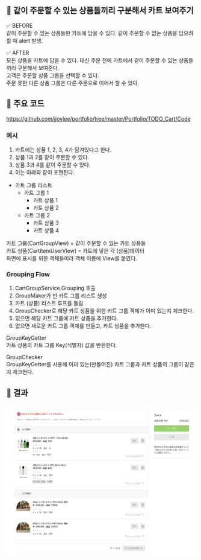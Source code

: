 <br>

## 📌 같이 주문할 수 있는 상품들끼리 구분해서 카트 보여주기

✅ BEFORE  
같이 주문할 수 있는 상품들만 카트에 담을 수 있다. 같이 주문할 수 없는 상품을 담으려 할 때 alert 발생.

✅ AFTER   
모든 상품을 카트에 담을 수 있다. 대신 주문 전에 카트에서 같이 주문할 수 있는 상품들끼리 구분해서 보여준다.  
고객은 주문할 상품 그룹을 선택할 수 있다.  
주문 못한 다른 상품 그룹은 다른 주문으로 이어서 할 수 있다. 

## 📌 주요 코드

https://github.com/jjoylee/portfolio/tree/master/Portfolio/TODO_Cart/Code

### 예시

1. 카트에는 상품 1, 2, 3, 4가 담겨있다고 한다.
2. 상품 1과 2를 같이 주문할 수 있다.
3. 상품 3과 4를 같이 주문할 수 있다.
4. 이는 아래와 같이 표현된다.

- 카트 그룹 리스트
    - 카트 그룹 1
        - 카트 상품 1
        - 카트 상품 2
    - 카트 그룹 2
        - 카트 상품 3
        - 카트 상품 4

카트 그룹(CartGroupView) = 같이 주문할 수 있는 카트 상품들   
카트 상품(CartItemUserView) = 카트에 넣은 각 (상품)데이터  
화면에 표시를 위한 객체들이라 객체 이름에 View를 붙였다.

### Grouping Flow

1. CartGroupService.Grouping 호출
2. GroupMaker가 빈 카트 그룹 리스트 생성
3. 카트 (상품) 리스트 루프를 돌림
4. GroupChecker로 해당 카트 상품을 위한 카트 그룹 객체가 이미 있는지 체크한다.
4. 있으면 해당 카트 그룹에 카트 상품을 추가한다. 
5. 없으면 새로운 카트 그룹 객체를 만들고, 카트 상품을 추가한다.

GroupKeyGetter      
카트 상품의 카트 그룹 Key(식별자) 값을 반환한다.      

GroupChecker        
GroupKeyGetter를 사용해 이미 있는(만들어진) 카트 그룹과 카트 상품의 그룹이 같은지 체크헌다.     


## 📌 결과

<img src="https://github.com/jjoylee/portfolio/blob/master/Portfolio/TODO_Cart/Image/Cart.png" width="700" height="400">
